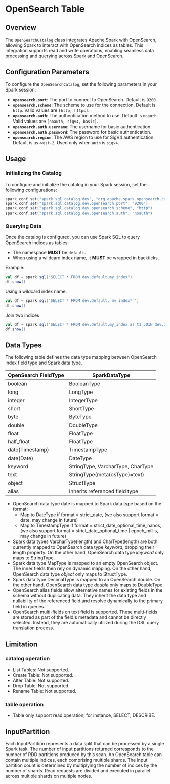 # OpenSearch Table

## Overview

The `OpenSearchCatalog` class integrates Apache Spark with OpenSearch, allowing Spark to interact with OpenSearch indices as tables. This integration supports read and write operations, enabling seamless data processing and querying across Spark and OpenSearch.

## Configuration Parameters

To configure the `OpenSearchCatalog`, set the following parameters in your Spark session:

- **`opensearch.port`**: The port to connect to OpenSearch. Default is `9200`.
- **`opensearch.scheme`**: The scheme to use for the connection. Default is `http`. Valid values are `[http, https]`.
- **`opensearch.auth`**: The authentication method to use. Default is `noauth`. Valid values are `[noauth, sigv4, basic]`.
- **`opensearch.auth.username`**: The username for basic authentication.
- **`opensearch.auth.password`**: The password for basic authentication.
- **`opensearch.region`**: The AWS region to use for SigV4 authentication. Default is `us-west-2`. Used only when `auth` is `sigv4`.

## Usage

### Initializing the Catalog

To configure and initialize the catalog in your Spark session, set the following configurations:

```scala
spark.conf.set("spark.sql.catalog.dev", "org.apache.spark.opensearch.catalog.OpenSearchCatalog")
spark.conf.set("spark.sql.catalog.dev.opensearch.port", "9200")
spark.conf.set("spark.sql.catalog.dev.opensearch.scheme", "http")
spark.conf.set("spark.sql.catalog.dev.opensearch.auth", "noauth")
```

### Querying Data

Once the catalog is configured, you can use Spark SQL to query OpenSearch indices as tables:

- The namespace **MUST** be `default`.
- When using a wildcard index name, it **MUST** be wrapped in backticks.

Example:

```scala
val df = spark.sql("SELECT * FROM dev.default.my_index")
df.show()
```

Using a wildcard index name:
```scala
val df = spark.sql("SELECT * FROM dev.default.`my_index*`")
df.show()
```
Join two indices
```scala
val df = spark.sql("SELECT * FROM dev.default.my_index as t1 JOIN dev.default.my_index as t2 ON t1.id == t2.id")
df.show()
```

## Data Types
The following table defines the data type mapping between OpenSearch index field type and Spark data type.

| **OpenSearch FieldType** | **SparkDataType**                 |
|--------------------------|-----------------------------------|
| boolean                  | BooleanType                       |
| long                     | LongType                          |
| integer                  | IntegerType                       |
| short                    | ShortType                         |
| byte                     | ByteType                          |
| double                   | DoubleType                        |
| float                    | FloatType                         |
| half_float               | FloatType                         |
| date(Timestamp)          | TimestampType                     |
| date(Date)               | DateType                          |
| keyword                  | StringType, VarcharType, CharType |
| text                     | StringType(meta(osType)=text)     |
| object                   | StructType                        |
| alias                    | Inherits referenced field type    |

* OpenSearch data type date is mapped to Spark data type based on the format:
    * Map to DateType if format = strict_date, (we also support format = date, may change in future)
    * Map to TimestampType if format = strict_date_optional_time_nanos, (we also support format =
      strict_date_optional_time | epoch_millis, may change in future)
* Spark data types VarcharType(length) and CharType(length) are both currently mapped to OpenSearch 
  data type *keyword*, dropping their length property. On the other hand, OpenSearch data type 
  *keyword* only maps to StringType.
* Spark data type MapType is mapped to an empty OpenSearch object. The inner fields then rely on
  dynamic mapping. On the other hand, OpenSearch data type *object* only maps to StructType.
* Spark data type DecimalType is mapped to an OpenSearch double. On the other hand, OpenSearch data 
  type *double* only maps to DoubleType.
* OpenSearch alias fields allow alternative names for existing fields in the schema without duplicating data. They inherit the data type and nullability of the referenced field and resolve dynamically to the primary field in queries.
* OpenSearch multi-fields on text field is supported. These multi-fields are stored as part of the field's metadata and cannot be directly selected. Instead, they are automatically utilized during the DSL query translation process.

## Limitation
### catalog operation
- List Tables: Not supported.
- Create Table: Not supported.
- Alter Table: Not supported.
- Drop Table: Not supported.
- Rename Table: Not supported.

### table operation
- Table only support read operation, for instance, SELECT, DESCRIBE.

##  InputPartition
Each InputPartition represents a data split that can be processed by a single Spark task. The number of input partitions returned corresponds to the number of RDD partitions produced by this scan. An OpenSearch table can contain multiple indices, each comprising multiple shards. The input partition count is determined by multiplying the number of indices by the number of shards. Read requests are divided and executed in parallel across multiple shards on multiple nodes.
